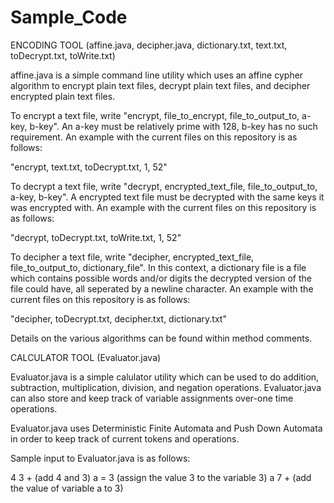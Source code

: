 # Sample_Code

ENCODING TOOL
(affine.java, decipher.java, dictionary.txt, text.txt, toDecrypt.txt, toWrite.txt)

affine.java is a simple command line utility which uses an affine cypher algorithm to
encrypt plain text files, decrypt plain text files, and decipher encrypted plain
text files.

To encrypt a text file, write "encrypt, file_to_encrypt, file_to_output_to, a-key, b-key".
An a-key must be relatively prime with 128, b-key has no such requirement.
An example with the current files on this repository is as follows:

"encrypt, text.txt, toDecrypt.txt, 1, 52"

To decrypt a text file, write "decrypt, encrypted_text_file, file_to_output_to, a-key, b-key".
A encrypted text file must be decrypted with the same keys it was encrypted with.
An example with the current files on this repository is as follows:

"decrypt, toDecrypt.txt, toWrite.txt, 1, 52"

To decipher a text file, write "decipher, encrypted_text_file, file_to_output_to, dictionary_file".
In this context, a dictionary file is a file which contains possible words and/or digits the decrypted
version of the file could have, all seperated by a newline character.
An example with the current files on this repository is as follows:

"decipher, toDecrypt.txt, decipher.txt, dictionary.txt"

Details on the various algorithms can be found within method comments.

CALCULATOR TOOL
(Evaluator.java)

Evaluator.java is a simple calulator utility which can be used to do addition, subtraction, multiplication, division, and negation operations. Evaluator.java can also store and keep track of variable assignments over-one time operations.

Evaluator.java uses Deterministic Finite Automata and Push Down Automata in order to keep track of current tokens and operations. 

Sample input to Evaluator.java is as follows:

4 3 + (add 4 and 3)
a = 3 (assign the value 3 to the variable 3)
a 7 + (add the value of variable a to 3)
